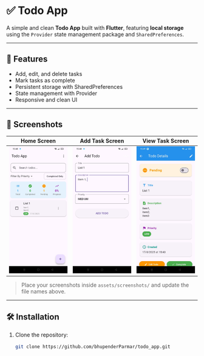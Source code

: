 # ✅ Todo App

A simple and clean **Todo App** built with **Flutter**, featuring **local storage** using the `Provider` state management package and `SharedPreferences`.

---

## 🚀 Features
- Add, edit, and delete tasks
- Mark tasks as complete
- Persistent storage with SharedPreferences
- State management with Provider
- Responsive and clean UI

---

## 📸 Screenshots

| Home Screen                        | Add Task Screen                  | View Task Screen                   |
|------------------------------------|----------------------------------|------------------------------------|
| ![Home](assets/todo_dashboard.jpg) | ![Add Task](assets/add_todo.jpg) | ![View Task](assets/view_todo.jpg)  |

> Place your screenshots inside `assets/screenshots/` and update the file names above.

---

## 🛠️ Installation

1. Clone the repository:
   ```bash
   git clone https://github.com/bhupenderParmar/todo_app.git
